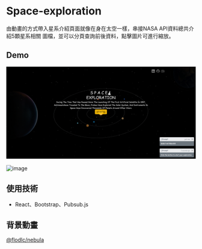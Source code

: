 
# Space-exploration

由動畫的方式帶入星系介紹頁面就像在身在太空一樣，串接NASA API資料總共介紹5顆星系相關
圖檔，並可以分頁查詢前後資料，點擊圖片可進行縮放。




## Demo

![image](./demo/demo2.png)   

![image](./demo/demo.gif)   


## 使用技術

* React、Bootstrap、Pubsub.js




## 背景動畫

[@flodlc/nebula](https://github.com/flodlc/nebula)

